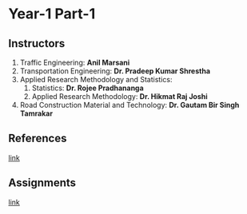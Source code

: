 # Year-1 Part-1

## Instructors
1. Traffic Engineering: **Anil Marsani**
2. Transportation Engineering: **Dr. Pradeep Kumar Shrestha**
3. Applied Research Methodology and Statistics:
   1. Statistics: **Dr. Rojee Pradhananga**
   2. Applied Research Methodology: **Dr. Hikmat Raj Joshi**
5. Road Construction Material and Technology: **Dr. Gautam Bir Singh Tamrakar**

## References
[link](https://bit.ly/pragyanone-MSTrE2079-1_1-References)

## Assignments
[link](https://bit.ly/pragyanone-MSTrE2079-1_1-Assignments)
